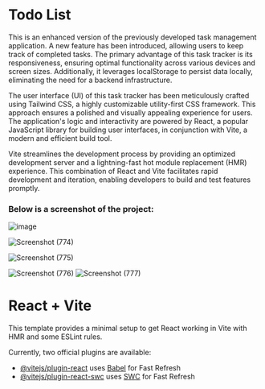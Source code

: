 
# Todo List

This is an enhanced version of the previously developed task management application. A new feature has been introduced, allowing users to keep track of completed tasks. The primary advantage of this task tracker is its responsiveness, ensuring optimal functionality across various devices and screen sizes. Additionally, it leverages localStorage to persist data locally, eliminating the need for a backend infrastructure.


The user interface (UI) of this task tracker has been meticulously crafted using Tailwind CSS, a highly customizable utility-first CSS framework. This approach ensures a polished and visually appealing experience for users. The application's logic and interactivity are powered by React, a popular JavaScript library for building user interfaces, in conjunction with Vite, a modern and efficient build tool.

Vite streamlines the development process by providing an optimized development server and a lightning-fast hot module replacement (HMR) experience. This combination of React and Vite facilitates rapid development and iteration, enabling developers to build and test features promptly.

### Below is a screenshot of the project:
![image](https://github.com/skp3214/list-todo/assets/95349420/12fa0933-e15a-4b62-8618-63d80ba0dcc2)

![Screenshot (774)](https://github.com/skp3214/list-todo/assets/95349420/d70c5cf2-0501-4c72-b215-d7ff3a541e05)

![Screenshot (775)](https://github.com/skp3214/list-todo/assets/95349420/a94d1247-a9d4-42e4-8685-d19b28c350e3)

![Screenshot (776)](https://github.com/skp3214/list-todo/assets/95349420/7c5fb7ac-428f-4776-8927-974ad7c50936)
![Screenshot (777)](https://github.com/skp3214/list-todo/assets/95349420/0364ee68-e914-447c-9feb-03eb1e8de00b)

# React + Vite

This template provides a minimal setup to get React working in Vite with HMR and some ESLint rules.

Currently, two official plugins are available:

- [@vitejs/plugin-react](https://github.com/vitejs/vite-plugin-react/blob/main/packages/plugin-react/README.md) uses [Babel](https://babeljs.io/) for Fast Refresh
- [@vitejs/plugin-react-swc](https://github.com/vitejs/vite-plugin-react-swc) uses [SWC](https://swc.rs/) for Fast Refresh
